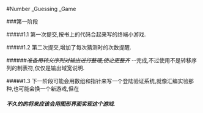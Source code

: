 ﻿﻿#Number _Guessing _Game###第一阶段#####1.1 第一次提交,按书上的代码合起来写的终端小游戏.#####1.2 第二次提交,增加了每次猜测时的次数提醒.######_~~准备用转义序列对输出进行整理,使之更整齐~~_ --完成,不过使用不是转移序列的制表符,仅仅是输出域宽说明.#####1.3 下一阶段可能会用数组和指针来写一个登陆验证系统,就像汇编实验那种,也可能会换一个新游戏,但在##### 不久的的将来应该会用图形界面实现这个游戏.
